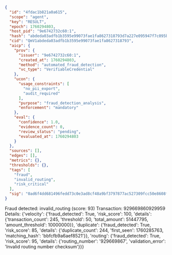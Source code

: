 ```json
{
  "id": "4fdac1b821a0a615",
  "scope": "agent",
  "key": "RESULT",
  "epoch": 1760294803,
  "host_pid": "9e6742732c60:1",
  "hash": "abdeda03adfb1b3595e99073fae1fa8627318793d7a227e095947f7c095bfd63",
  "cid": "QmV1abdeda03adfb1b3595e99073fae1fa8627318793",
  "aicp": {
    "prov": {
      "issuer": "9e6742732c60:1",
      "created_at": 1760294803,
      "method": "automated_fraud_detection",
      "vc_type": "VerifiableCredential"
    },
    "ucon": {
      "usage_constraints": [
        "no_pii_export",
        "audit_required"
      ],
      "purpose": "fraud_detection_analysis",
      "enforcement": "mandatory"
    },
    "eval": {
      "confidence": 1.0,
      "evidence_count": 0,
      "review_status": "pending",
      "evaluated_at": 1760294803
    }
  },
  "sources": [],
  "edges": [],
  "metrics": {},
  "thresholds": {},
  "tags": [
    "fraud",
    "invalid_routing",
    "risk_critical"
  ],
  "sig": "0ad6f4dd681496fedd73c0e3ad8cf48a9bf3797877ac527309fcc50e8608f8ed"
}
```

Fraud detected: invalid_routing (score: 93)
Transaction: 929669860929959
Details: {'velocity': {'fraud_detected': True, 'risk_score': 100, 'details': {'transaction_count': 245, 'threshold': 50, 'total_amount': 51447795, 'amount_threshold': 10000000}}, 'duplicate': {'fraud_detected': True, 'risk_score': 85, 'details': {'duplicate_count': 244, 'first_seen': 1760285763, 'matching_hash': 'bbfcfb9a6aef8521'}}, 'routing': {'fraud_detected': True, 'risk_score': 95, 'details': {'routing_number': '929669867', 'validation_error': 'Invalid routing number checksum'}}}